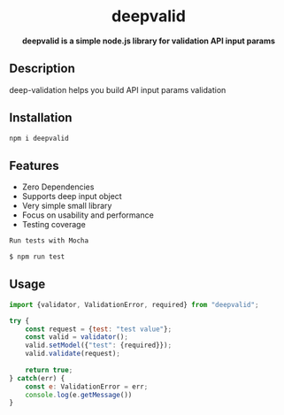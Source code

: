 <h1 align="center"> deepvalid </h1>
<p align="center">
  <b>deepvalid is a simple node.js library for validation API input params</b>
</p>

## Description
deep-validation helps you build API input params validation

## Installation

```bash
npm i deepvalid
```

## Features

* Zero Dependencies
* Supports deep input object
* Very simple small library
* Focus on usability and performance
* Testing coverage


```bash
Run tests with Mocha

$ npm run test
```

## Usage

```javascript
import {validator, ValidationError, required} from "deepvalid";

try {
    const request = {test: "test value"};
    const valid = validator();
    valid.setModel({"test": {required}});
    valid.validate(request);
    
    return true;
} catch(err) {
    const e: ValidationError = err;
    console.log(e.getMessage())
}

```
